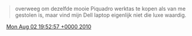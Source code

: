 > overweeg om dezelfde mooie Piquadro werktas te kopen als van me gestolen is, maar vind mijn Dell laptop eigenlijk niet die luxe waardig\.

<img src="../../media/tweet.ico" width="12" /> [Mon Aug 02 19:52:57 +0000 2010](https://twitter.com/DromerDenker/status/20163522361)